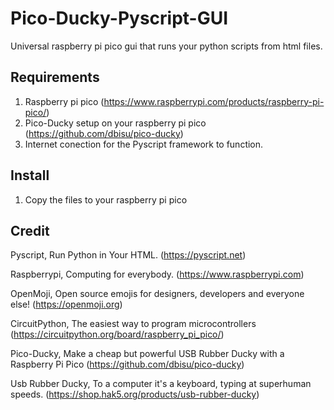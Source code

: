 # Pico-Ducky-Pyscript-GUI
Universal raspberry pi pico gui that runs your python scripts from html files.

## Requirements

1. Raspberry pi pico (https://www.raspberrypi.com/products/raspberry-pi-pico/)
2. Pico-Ducky setup on your raspberry pi pico (https://github.com/dbisu/pico-ducky)
3. Internet conection for the Pyscript framework to function.

## Install

1. Copy the files to your raspberry pi pico

## Credit

Pyscript, Run Python in Your HTML. (https://pyscript.net)

Raspberrypi, Computing for everybody. (https://www.raspberrypi.com)

OpenMoji, Open source emojis for designers, developers and everyone else! (https://openmoji.org)

CircuitPython, The easiest way to program microcontrollers (https://circuitpython.org/board/raspberry_pi_pico/)

Pico-Ducky, Make a cheap but powerful USB Rubber Ducky with a Raspberry Pi Pico (https://github.com/dbisu/pico-ducky)

Usb Rubber Ducky, To a computer it's a keyboard, typing at superhuman speeds. (https://shop.hak5.org/products/usb-rubber-ducky)

